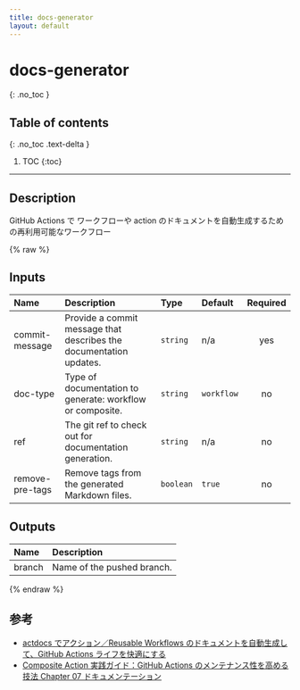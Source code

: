 ```yaml
---
title: docs-generator
layout: default
---
```


# docs-generator
{: .no_toc }

## Table of contents
{: .no_toc .text-delta }

1. TOC
{:toc}

---

## Description
GitHub Actions で ワークフローや action のドキュメントを自動生成するための再利用可能なワークフロー

{% raw %}

<!-- actdocs start -->

## Inputs

| Name | Description | Type | Default | Required |
| :--- | :---------- | :--- | :------ | :------: |
| commit-message | Provide a commit message that describes the documentation updates. | `string` | n/a | yes |
| doc-type | Type of documentation to generate: workflow or composite. | `string` | `workflow` | no |
| ref | The git ref to check out for documentation generation. | `string` | n/a | no |
| remove-pre-tags | Remove  tags from the generated Markdown files. | `boolean` | `true` | no |

## Outputs

| Name | Description |
| :--- | :---------- |
| branch | Name of the pushed branch. |

<!-- actdocs end -->

{% endraw %}

## 参考

-   [actdocs でアクション／Reusable Workflows のドキュメントを自動生成して、GitHub Actions ライフを快適にする](https://zenn.dev/tmknom/articles/actdocs-github-actions)
-   [Composite Action 実践ガイド：GitHub Actions のメンテナンス性を高める技法 Chapter 07 ドキュメンテーション](https://zenn.dev/tmknom/books/pragmatic-composite-action/viewer/docs)
